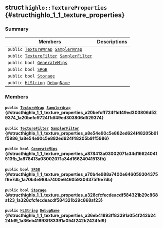 ## struct `highlo::TextureProperties` {#structhighlo_1_1_texture_properties}

### Summary

 Members                        | Descriptions                                
--------------------------------|---------------------------------------------
`public `[`TextureWrap`](docs-api/api-highlo.md#namespacehighlo_a868913edfd8c7d94d676debf8389ff07_1a868913edfd8c7d94d676debf8389ff07)` `[`SamplerWrap`](#structhighlo_1_1_texture_properties_a20befcff724f1df49ed303806d529374_1a20befcff724f1df49ed303806d529374) | 
`public `[`TextureFilter`](docs-api/api-highlo.md#namespacehighlo_a0a0c9dea1292c92f6e1678cc1f745a37_1a0a0c9dea1292c92f6e1678cc1f745a37)` `[`SamplerFilter`](#structhighlo_1_1_texture_properties_a8e54e90c5e882ed624f48205b91f5986_1a8e54e90c5e882ed624f48205b91f5986) | 
`public bool `[`GenerateMips`](#structhighlo_1_1_texture_properties_a878413a03002071a34d16624041513fb_1a878413a03002071a34d16624041513fb) | 
`public bool `[`SRGB`](#structhighlo_1_1_texture_properties_a70b4e988a7400e646059304375f6e7db_1a70b4e988a7400e646059304375f6e7db) | 
`public bool `[`Storage`](#structhighlo_1_1_texture_properties_a328cfcfecdeacdf584321b29c868af23_1a328cfcfecdeacdf584321b29c868af23) | 
`public `[`HLString`](docs-api/api-highlo.md#namespacehighlo_aae9b5b2474b992680f5555779f4bd538_1aae9b5b2474b992680f5555779f4bd538)` `[`DebugName`](#structhighlo_1_1_texture_properties_a36eb41893ff83391a054f242b2424fd9_1a36eb41893ff83391a054f242b2424fd9) | 

### Members

#### `public `[`TextureWrap`](docs-api/api-highlo.md#namespacehighlo_a868913edfd8c7d94d676debf8389ff07_1a868913edfd8c7d94d676debf8389ff07)` `[`SamplerWrap`](#structhighlo_1_1_texture_properties_a20befcff724f1df49ed303806d529374_1a20befcff724f1df49ed303806d529374) {#structhighlo_1_1_texture_properties_a20befcff724f1df49ed303806d529374_1a20befcff724f1df49ed303806d529374}

#### `public `[`TextureFilter`](docs-api/api-highlo.md#namespacehighlo_a0a0c9dea1292c92f6e1678cc1f745a37_1a0a0c9dea1292c92f6e1678cc1f745a37)` `[`SamplerFilter`](#structhighlo_1_1_texture_properties_a8e54e90c5e882ed624f48205b91f5986_1a8e54e90c5e882ed624f48205b91f5986) {#structhighlo_1_1_texture_properties_a8e54e90c5e882ed624f48205b91f5986_1a8e54e90c5e882ed624f48205b91f5986}

#### `public bool `[`GenerateMips`](#structhighlo_1_1_texture_properties_a878413a03002071a34d16624041513fb_1a878413a03002071a34d16624041513fb) {#structhighlo_1_1_texture_properties_a878413a03002071a34d16624041513fb_1a878413a03002071a34d16624041513fb}

#### `public bool `[`SRGB`](#structhighlo_1_1_texture_properties_a70b4e988a7400e646059304375f6e7db_1a70b4e988a7400e646059304375f6e7db) {#structhighlo_1_1_texture_properties_a70b4e988a7400e646059304375f6e7db_1a70b4e988a7400e646059304375f6e7db}

#### `public bool `[`Storage`](#structhighlo_1_1_texture_properties_a328cfcfecdeacdf584321b29c868af23_1a328cfcfecdeacdf584321b29c868af23) {#structhighlo_1_1_texture_properties_a328cfcfecdeacdf584321b29c868af23_1a328cfcfecdeacdf584321b29c868af23}

#### `public `[`HLString`](docs-api/api-highlo.md#namespacehighlo_aae9b5b2474b992680f5555779f4bd538_1aae9b5b2474b992680f5555779f4bd538)` `[`DebugName`](#structhighlo_1_1_texture_properties_a36eb41893ff83391a054f242b2424fd9_1a36eb41893ff83391a054f242b2424fd9) {#structhighlo_1_1_texture_properties_a36eb41893ff83391a054f242b2424fd9_1a36eb41893ff83391a054f242b2424fd9}

